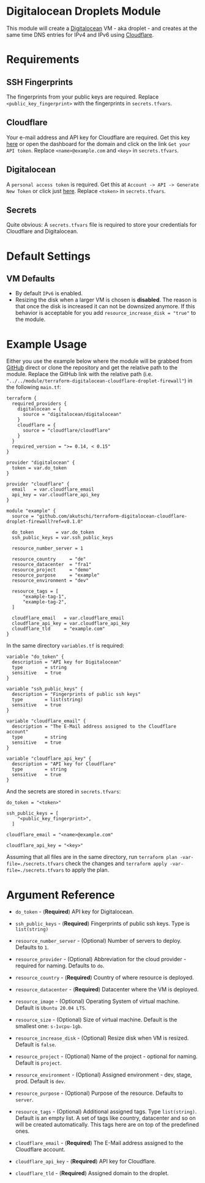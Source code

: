 # Digitalocean Droplets Module

This module will create a [Digitalocean](digitalocean.com) VM - aka droplet - and creates at the same time DNS entries for IPv4 and IPv6 using [Cloudflare](cloudflare.com).

# Requirements

## SSH Fingerprints

The fingerprints from your public keys are required. Replace `<public_key_fingerprint>` with the fingerprints in `secrets.tfvars`.

## Cloudflare

Your e-mail address and API key for Cloudflare are required. Get this key [here](https://dash.cloudflare.com/profile) or open the dashboard for the domain and click on the link `Get your API token`. Replace `<name>@example.com` and `<key>` in `secrets.tfvars`.

## Digitalocean

A `personal access token` is required. Get this at `Account -> API -> Generate New Token` or click just [here](https://cloud.digitalocean.com/account/api/tokens). Replace `<token>` in `secrets.tfvars`.

## Secrets

Quite obvious: A `secrets.tfvars` file is required to store your credentials for Cloudflare and Digitalocean.

# Default Settings

## VM Defaults

- By default `IPv6` is enabled. 
- Resizing the disk when a larger VM is chosen is **disabled**. The reason is that once the disk is increased it can not be downsized anymore. If this behavior is acceptable for you add `resource_increase_disk = "true"` to the module.

# Example Usage

Either you use the example below where the module will be grabbed from [GitHub](github.com) direct or clone the repository and get the relative path to the module. Replace the GitHub link with the relative path (i.e. `"../../module/terraform-digitalocean-cloudflare-droplet-firewall"`) in the following `main.tf`:

```hcl
terraform {
  required_providers {
    digitalocean = {
      source = "digitalocean/digitalocean"
    }
    cloudflare = {
      source = "cloudflare/cloudflare"
    }
  }
  required_version = ">= 0.14, < 0.15"
}

provider "digitalocean" {
  token = var.do_token
}

provider "cloudflare" {
  email   = var.cloudflare_email
  api_key = var.cloudflare_api_key
}

module "example" {
  source = "github.com/akutschi/terraform-digitalocean-cloudflare-droplet-firewall?ref=v0.1.0"

  do_token        = var.do_token
  ssh_public_keys = var.ssh_public_keys

  resource_number_server = 1

  resource_country     = "de"
  resource_datacenter  = "fra1"
  resource_project     = "demo"
  resource_purpose     = "example"
  resource_environment = "dev"

  resource_tags = [
      "example-tag-1",
      "example-tag-2",
  ]

  cloudflare_email   = var.cloudflare_email
  cloudflare_api_key = var.cloudflare_api_key
  cloudflare_tld     = "example.com"
}
```

In the same directory `variables.tf` is required: 

```hcl
variable "do_token" {
  description = "API key for Digitalocean"
  type        = string
  sensitive   = true
}

variable "ssh_public_keys" {
  description = "Fingerprints of public ssh keys"
  type        = list(string)
  sensitive   = true
}

variable "cloudflare_email" {
  description = "The E-Mail address assigned to the Cloudflare account"
  type        = string
  sensitive   = true
}

variable "cloudflare_api_key" {
  description = "API key for Cloudflare"
  type        = string
  sensitive   = true
}
```

And the secrets are stored in `secrets.tfvars`:

```hcl
do_token = "<token>"

ssh_public_keys = [
    "<public_key_fingerprint>",
  ]

cloudflare_email = "<name>@example.com"

cloudflare_api_key = "<key>"
```

Assuming that all files are in the same directory, run `terraform plan -var-file=./secrets.tfvars` check the changes and `terraform apply -var-file=./secrets.tfvars` to apply the plan. 

# Argument Reference

- `do_token` - (**Required**) API key for Digitalocean.

- `ssh_public_keys` - (**Required**) Fingerprints of public ssh keys. Type is `list(string)`
  
- `resource_number_server` - (Optional) Number of servers to deploy. Defaults to `1`.
  
- `resource_provider` - (Optional) Abbreviation for the cloud provider - required for naming. Defaults to `do`.
  
- `resource_country` - (**Required**) Country of where resource is deployed.

- `resource_datacenter` - (**Required**) Datacenter where the VM is deployed.

- `resource_image` - (Optional) Operating System of virtual machine. Default is `Ubuntu 20.04 LTS`.

- `resource_size` - (Optional) Size of virtual machine. Default is the smallest one: `s-1vcpu-1gb`.

- `resource_increase_disk` - (Optional) Resize disk when VM is resized. Default is `false`.

- `resource_project` - (Optional) Name of the project - optional for naming. Default is `project`.

- `resource_environment` - (Optional) Assigned environment - dev, stage, prod. Default is `dev`.

- `resource_purpose` - (Optional) Purpose of the resource. Defaults to `server`.

- `resource_tags` - (Optional) Additional assigned tags. Type `list(string)`. Default is an empty list.  A set of tags like country, datacenter and so on will be created automatically. This tags here are on top of the predefined ones.

- `cloudflare_email` - (**Required**) The E-Mail address assigned to the Cloudflare account.

- `cloudflare_api_key` - (**Required**) API key for Cloudflare.

- `cloudflare_tld` - (**Required**) Assigned domain to the droplet.


